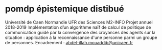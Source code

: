 # pomdp épistemique distibué

Université de Caen Normandie
UFR des Sciences
M2-INFO
Projet annuel
2018-2019
Implémentation d’un algorithme naïf de calcul de politique de communication guidé par la convergence des croyances des agents sur la situation : 
application à la reconnaissance d'une personne parmi un groupe de personnes.
Encadrement : abdel-illah.mouaddib@unicaen.fr
